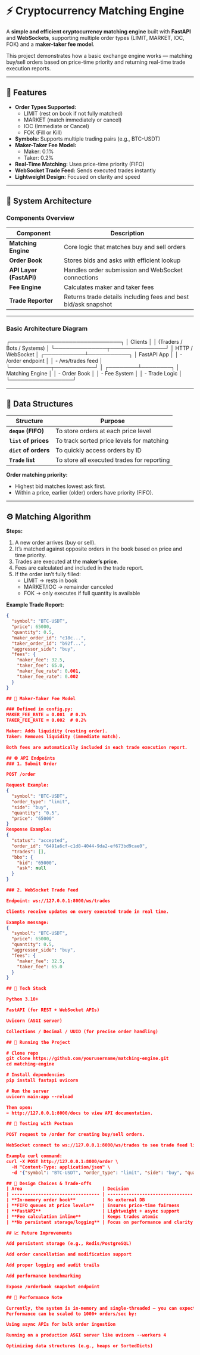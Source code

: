 # ⚡ Cryptocurrency Matching Engine

A **simple and efficient cryptocurrency matching engine** built with **FastAPI** and **WebSockets**, supporting multiple order types (LIMIT, MARKET, IOC, FOK) and a **maker-taker fee model**.  

This project demonstrates how a basic exchange engine works — matching buy/sell orders based on price-time priority and returning real-time trade execution reports.

---

## 🚀 Features

- **Order Types Supported:**
  - LIMIT (rest on book if not fully matched)
  - MARKET (match immediately or cancel)
  - IOC (Immediate or Cancel)
  - FOK (Fill or Kill)
- **Symbols:** Supports multiple trading pairs (e.g., BTC-USDT)
- **Maker-Taker Fee Model:**  
  - Maker: 0.1%  
  - Taker: 0.2%
- **Real-Time Matching:** Uses price-time priority (FIFO)
- **WebSocket Trade Feed:** Sends executed trades instantly
- **Lightweight Design:** Focused on clarity and speed

---

## 🧠 System Architecture

### Components Overview

| Component | Description |
|------------|--------------|
| **Matching Engine** | Core logic that matches buy and sell orders |
| **Order Book** | Stores bids and asks with efficient lookup |
| **API Layer (FastAPI)** | Handles order submission and WebSocket connections |
| **Fee Engine** | Calculates maker and taker fees |
| **Trade Reporter** | Returns trade details including fees and best bid/ask snapshot |

---

### Basic Architecture Diagram

 ┌──────────────────────────────┐
 │          Clients             │
 │ (Traders / Bots / Systems)   │
 └──────────────┬───────────────┘
                │
         HTTP / WebSocket
                │
    ┌───────────┴───────────┐
    │       FastAPI App     │
    │  - /order endpoint    │
    │  - /ws/trades feed    │
    └───────────┬───────────┘
                │
       ┌────────┴────────┐
       │ Matching Engine │
       │  - Order Book   │
       │  - Fee System   │
       │  - Trade Logic  │
       └─────────────────┘


---

## 🧩 Data Structures

| Structure | Purpose |
|------------|----------|
| **`deque` (FIFO)** | To store orders at each price level |
| **`list` of prices** | To track sorted price levels for matching |
| **`dict` of orders** | To quickly access orders by ID |
| **`Trade` list** | To store all executed trades for reporting |

**Order matching priority:**
- Highest bid matches lowest ask first.
- Within a price, earlier (older) orders have priority (FIFO).

---

## ⚙️ Matching Algorithm

**Steps:**

1. A new order arrives (buy or sell).  
2. It’s matched against opposite orders in the book based on price and time priority.  
3. Trades are executed at the **maker’s price**.  
4. Fees are calculated and included in the trade report.  
5. If the order isn’t fully filled:
   - LIMIT → rests in book  
   - MARKET/IOC → remainder canceled  
   - FOK → only executes if full quantity is available  

**Example Trade Report:**

```json
{
  "symbol": "BTC-USDT",
  "price": 65000,
  "quantity": 0.5,
  "maker_order_id": "c18c...",
  "taker_order_id": "b92f...",
  "aggressor_side": "buy",
  "fees": {
    "maker_fee": 32.5,
    "taker_fee": 65.0,
    "maker_fee_rate": 0.001,
    "taker_fee_rate": 0.002
  }
}

## 💸 Maker-Taker Fee Model

### Defined in config.py:
MAKER_FEE_RATE = 0.001  # 0.1%
TAKER_FEE_RATE = 0.002  # 0.2%

Maker: Adds liquidity (resting order).
Taker: Removes liquidity (immediate match).

Both fees are automatically included in each trade execution report.

## 🌐 API Endpoints
### 1. Submit Order

POST /order

Request Example:
{
  "symbol": "BTC-USDT",
  "order_type": "limit",
  "side": "buy",
  "quantity": "0.5",
  "price": "65000"
}
Response Example:
{
  "status": "accepted",
  "order_id": "6491a6cf-c1d8-4044-9da2-ef673bd9cae0",
  "trades": [],
  "bbo": {
    "bid": "65000",
    "ask": null
  }
}

### 2. WebSocket Trade Feed

Endpoint: ws://127.0.0.1:8000/ws/trades

Clients receive updates on every executed trade in real time.

Example message:
{
  "symbol": "BTC-USDT",
  "price": 65000,
  "quantity": 0.5,
  "aggressor_side": "buy",
  "fees": {
    "maker_fee": 32.5,
    "taker_fee": 65.0
  }
}

## 🧰 Tech Stack

Python 3.10+

FastAPI (for REST + WebSocket APIs)

Uvicorn (ASGI server)

Collections / Decimal / UUID (for precise order handling)

## 🧱 Running the Project

# Clone repo
git clone https://github.com/yourusername/matching-engine.git
cd matching-engine

# Install dependencies
pip install fastapi uvicorn

# Run the server
uvicorn main:app --reload

Then open:
➡️ http://127.0.0.1:8000/docs to view API documentation.

## 🧪 Testing with Postman

POST request to /order for creating buy/sell orders.

WebSocket connect to ws://127.0.0.1:8000/ws/trades to see trade feed live.

Example curl command:
curl -X POST http://127.0.0.1:8000/order \
  -H "Content-Type: application/json" \
  -d '{"symbol": "BTC-USDT", "order_type": "limit", "side": "buy", "quantity": "1", "price": "65000"}'

## 🧭 Design Choices & Trade-offs
| Area                              | Decision                         | Reason                      |
| --------------------------------- | -------------------------------- | --------------------------- |
| **In-memory order book**          | No external DB                   | Simpler, faster for testing |
| **FIFO queues at price levels**   | Ensures price-time fairness      |                             |
| **FastAPI**                       | Lightweight + async support      |                             |
| **Fee calculation inline**        | Keeps trades atomic              |                             |
| **No persistent storage/logging** | Focus on performance and clarity |                             |

## 📈 Future Improvements

Add persistent storage (e.g., Redis/PostgreSQL)

Add order cancellation and modification support

Add proper logging and audit trails

Add performance benchmarking

Expose /orderbook snapshot endpoint

## 🧪 Performance Note

Currently, the system is in-memory and single-threaded — you can expect hundreds of orders/sec easily.
Performance can be scaled to 1000+ orders/sec by:

Using async APIs for bulk order ingestion

Running on a production ASGI server like uvicorn --workers 4

Optimizing data structures (e.g., heaps or SortedDicts)